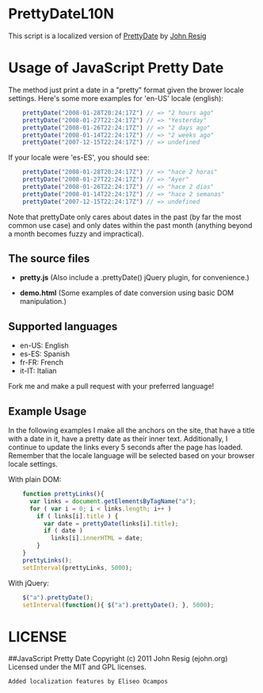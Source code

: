 # PrettyDateL10N

This script is a localized version of [PrettyDate](http://ejohn.org/blog/javascript-pretty-date/) by [John Resig](http://ejohn.org/about/)

# Usage of JavaScript Pretty Date

The method just print a date in a "pretty" format given the brower locale settings. Here's some more examples for 'en-US' locale (english):

``` javascript
    prettyDate("2008-01-28T20:24:17Z") // => "2 hours ago"
    prettyDate("2008-01-27T22:24:17Z") // => "Yesterday"
    prettyDate("2008-01-26T22:24:17Z") // => "2 days ago"
    prettyDate("2008-01-14T22:24:17Z") // => "2 weeks ago"
    prettyDate("2007-12-15T22:24:17Z") // => undefined 
```

If your locale were 'es-ES', you should see:

``` javascript
    prettyDate("2008-01-28T20:24:17Z") // => "hace 2 horas"
    prettyDate("2008-01-27T22:24:17Z") // => "Ayer"
    prettyDate("2008-01-26T22:24:17Z") // => "hace 2 dias"
    prettyDate("2008-01-14T22:24:17Z") // => "hace 2 semanas"
    prettyDate("2007-12-15T22:24:17Z") // => undefined 
```
 
Note that prettyDate only cares about dates in the past (by far the most common use case) and only dates within the past month (anything beyond a month becomes fuzzy and impractical).

## The source files

* **pretty.js** (Also include a .prettyDate() jQuery plugin, for convenience.)

* **demo.html** (Some examples of date conversion using basic DOM manipulation.)

## Supported languages

* en-US: English
* es-ES: Spanish
* fr-FR: French
* it-IT: Italian

Fork me and make a pull request with your preferred language!

## Example Usage

In the following examples I make all the anchors on the site, that have a title with a date in it, have a pretty date as their inner text. Additionally, I continue to update the links every 5 seconds after the page has loaded. Remember that the locale language will be selected based on your browser locale settings.

With plain DOM:

``` javascript
    function prettyLinks(){
      var links = document.getElementsByTagName("a");  
      for ( var i = 0; i < links.length; i++ )
        if ( links[i].title ) {
          var date = prettyDate(links[i].title);
          if ( date )
            links[i].innerHTML = date;
        }
    }
    prettyLinks();
    setInterval(prettyLinks, 5000);
```

With jQuery:

``` javascript
    $("a").prettyDate();
    setInterval(function(){ $("a").prettyDate(); }, 5000);
```

# LICENSE
##JavaScript Pretty Date
    Copyright (c) 2011 John Resig (ejohn.org)
    Licensed under the MIT and GPL licenses.
    
    Added localization features by Eliseo Ocampos

